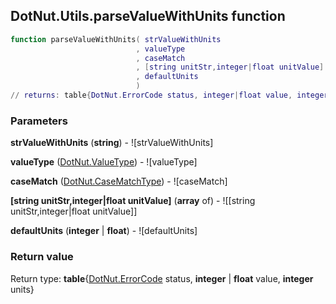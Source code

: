 ## DotNut.Utils.parseValueWithUnits function


```lua
function parseValueWithUnits( strValueWithUnits                          // string
                            , valueType                                  // DotNut.ValueType
                            , caseMatch                                  // DotNut.CaseMatchType
                            , [string unitStr,integer|float unitValue]   // array of
                            , defaultUnits                               // integer|float
                            )
// returns: table{DotNut.ErrorCode status, integer|float value, integer units}
```


### Parameters

**strValueWithUnits** (**string**) - ![strValueWithUnits]

**valueType** ([DotNut.ValueType](../../DotNut/ValueType.md)) - ![valueType]

**caseMatch** ([DotNut.CaseMatchType](../../DotNut/CaseMatchType.md)) - ![caseMatch]

**[string unitStr,integer|float unitValue]** (**array** of) - ![[string unitStr,integer|float unitValue]]

**defaultUnits** (**integer** | **float**) - ![defaultUnits]

### Return value

Return type: **table**{[DotNut.ErrorCode](../../DotNut/ErrorCode.md) status, **integer** | **float** value, **integer** units}

